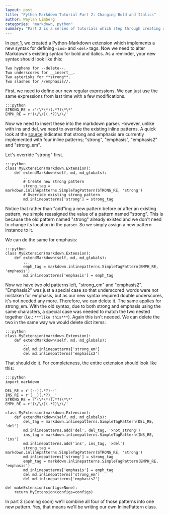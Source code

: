 ```yaml
---
layout: post
title: "Python-Markdown Tutorial Part 2: Changing Bold and Italics"
author: Waylan Limberg
categories: "markdown, python"
summary: "Part 2 is a series of tutorials which step through creating a simple Python-Markdown Extension that slightly alters the Markdown syntax. Specifically, in this part, we redefine the \"bold\" and \"italics\" syntax, overriding the parsers current behavior."
---
```


In [part 1][], we created a Python-Markdown extension which implements a new 
syntax for defining `<ins>` and `<del>` tags. Now we need to alter Markdown's 
existing syntax for bold and italics. As a reminder, your new syntax should 
look like this:

    Two hyphens for --delete--.
    Two underscores for __insert__.
    Two asterisks for **strong**.
    Two slashes for //emphasis//.

First, we need to define our new regular expressions. We can just use the same
expressions from last time with a few modifications.

    :::python
    STRONG_RE = r'(\*\*)(.*?)\*\*'
    EMPH_RE = r'(\/\/)(.*?)\/\/'

Now we need to insert these into the markdown parser. However, unlike with ins and del, we need to override the existing inline patterns. A quick look at the
[source][] indicates that strong and emphasis are currently implemented with 
four inline patterns; "strong", "emphasis", "emphasis2" and "strong_em".

Let's override "strong" first.

    :::python
    class MyExtension(markdown.Extension):
        def extendMarkdown(self, md, md_globals):
            ...
            # Create new strong pattern
            strong_tag = markdown.inlinepatterns.SimpleTagPattern(STRONG_RE, 'strong')
            # Override existing strong pattern
            md.inlinepatterns['strong'] = strong_tag

Notice that rather than "add"ing a new pattern before or after an existing 
pattern, we simple reassigned the value of a pattern named "strong". This is
because the old pattern named "strong" already existed and we don't need to 
change its location in the parser. So we simply assign a new pattern instance 
to it.

We can do the same for emphasis:

    :::python
    class MyExtension(markdown.Extension):
        def extendMarkdown(self, md, md_globals):
            ...
            emph_tag = markdown.inlinepatterns.SimpleTagPattern(EMPH_RE, 'emphasis')
            md.inlinepatterns['emphasis'] = emph_tag

Now we have two old patterns left, "strong_em" and "emphasis2". "Emphasis2"
was just a special case so that underscored_words were not mistaken for 
emphasis, but as our new syntax required double underscores, it's not needed any
more. Therefore, we can delete it. The same applies for strong_em. With the old 
syntax, due to both strong and emphasis using the same characters, a special 
case was needed to match the two nested together (i.e.: `***like this***`). 
Again this isn't needed. We can delete the two in the same way we would delete 
dict items:

    :::python
    class MyExtension(markdown.Extension):
        def extendMarkdown(self, md, md_globals):
            ...
            del md.inlinepatterns['strong_em']
            del md.inlinepatterns['emphasis2']

That should do it. For completeness, the entire extension should look like this:

    :::python
    import markdown

    DEL_RE = r'(--)(.*?)--'
    INS_RE = r'(__)(.*?)__'
    STRONG_RE = r'(\*\*)(.*?)\*\*'
    EMPH_RE = r'(\/\/)(.*?)\/\/'

    class MyExtension(markdown.Extension):
        def extendMarkdown(self, md, md_globals):
            del_tag = markdown.inlinepatterns.SimpleTagPattern(DEL_RE, 'del')
            md.inlinepatterns.add('del', del_tag, '>not_strong')
            ins_tag = markdown.inlinepatterns.SimpleTagPattern(INS_RE, 'ins')
            md.inlinepatterns.add('ins', ins_tag, '>del')
            strong_tag = markdown.inlinepatterns.SimpleTagPattern(STRONG_RE, 'strong')
            md.inlinepatterns['strong'] = strong_tag
            emph_tag = markdown.inlinepatterns.SimpleTagPattern(EMPH_RE, 'emphasis')
            md.inlinepatterns['emphasis'] = emph_tag
            del md.inlinepatterns['strong_em']
            del md.inlinepatterns['emphasis2']

    def makeExtension(configs=None):
        return MyExtension(configs=configs)

In part 3 (coming soon) we'll combine all four of those patterns into one new
pattern. Yes, that means we'll be writing our own InlinePattern class.

[part 1]: http://achinghead.com/archive/86/python-markdown-adding-insert-delete/
[source]: http://gitorious.org/python-markdown/mainline/blobs/master/markdown/__init__.py#line276

